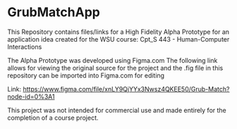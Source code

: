 # GrubMatchApp
This Repository contains files/links for a High Fidelity Alpha Prototype for an application idea created for the WSU course: Cpt_S 443 - Human-Computer Interactions

The Alpha Prototype was developed using Figma.com 
The following link allows for viewing the original source for the project and the .fig file in this repository can be imported into Figma.com for editing 

Link: https://www.figma.com/file/xnLY9QjYYx3Nwsz4QKEE50/Grub-Match?node-id=0%3A1


This project was not intended for commercial use and made entirely for the completion of a course project.
